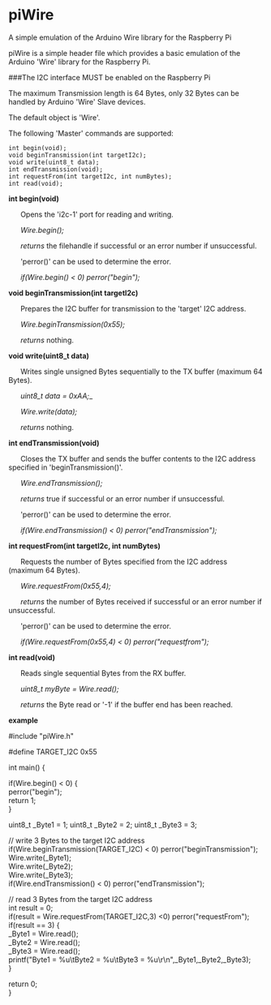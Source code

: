 # piWire
 A simple emulation of the Arduino Wire library for the Raspberry Pi

piWire is a simple header file which provides a basic emulation of the Arduino 'Wire' library for the Raspberry Pi.

###The I2C interface MUST be enabled on the Raspberry Pi

The maximum Transmission length is 64 Bytes, only 32 Bytes can be handled by Arduino 'Wire' Slave devices.

The default object is 'Wire'.

The following 'Master' commands are supported:

	int begin(void);
	void beginTransmission(int targetI2c);
	void write(uint8_t data);
	int endTransmission(void);
	int requestFrom(int targetI2c, int numBytes);
	int read(void);
	
**int begin(void)**

&nbsp;&nbsp;&nbsp;&nbsp;&nbsp;&nbsp;Opens the 'i2c-1' port for reading and writing.

&nbsp;&nbsp;&nbsp;&nbsp;&nbsp;&nbsp;*Wire.begin();*

&nbsp;&nbsp;&nbsp;&nbsp;&nbsp;&nbsp;*returns* the filehandle if successful or an error number if unsuccessful.

&nbsp;&nbsp;&nbsp;&nbsp;&nbsp;&nbsp;'perror()' can be used to determine the error.

&nbsp;&nbsp;&nbsp;&nbsp;&nbsp;&nbsp;*if(Wire.begin() < 0) perror("begin");*

**void beginTransmission(int targetI2c)**

&nbsp;&nbsp;&nbsp;&nbsp;&nbsp;&nbsp;Prepares the I2C buffer for transmission to the 'target' I2C address.

&nbsp;&nbsp;&nbsp;&nbsp;&nbsp;&nbsp;*Wire.beginTransmission(0x55);*

&nbsp;&nbsp;&nbsp;&nbsp;&nbsp;&nbsp;*returns* nothing.

**void write(uint8_t data)**

&nbsp;&nbsp;&nbsp;&nbsp;&nbsp;&nbsp;Writes single unsigned Bytes sequentially to the TX buffer (maximum 64 Bytes).

&nbsp;&nbsp;&nbsp;&nbsp;&nbsp;&nbsp;*uint8_t data = 0xAA;*_

&nbsp;&nbsp;&nbsp;&nbsp;&nbsp;&nbsp;*Wire.write(data);*

&nbsp;&nbsp;&nbsp;&nbsp;&nbsp;&nbsp;*returns* nothing.

**int endTransmission(void)**

&nbsp;&nbsp;&nbsp;&nbsp;&nbsp;&nbsp;Closes the TX buffer and sends the buffer contents to the I2C address specified in 'beginTransmission()'.

&nbsp;&nbsp;&nbsp;&nbsp;&nbsp;&nbsp;*Wire.endTransmission();*

&nbsp;&nbsp;&nbsp;&nbsp;&nbsp;&nbsp;*returns* true if successful or an error number if unsuccessful.

&nbsp;&nbsp;&nbsp;&nbsp;&nbsp;&nbsp;'perror()' can be used to determine the error.

&nbsp;&nbsp;&nbsp;&nbsp;&nbsp;&nbsp;*if(Wire.endTransmission() < 0) perror("endTransmission");*

**int requestFrom(int targetI2c, int numBytes)**

&nbsp;&nbsp;&nbsp;&nbsp;&nbsp;&nbsp;Requests the number of Bytes specified from the I2C address (maximum 64 Bytes).

&nbsp;&nbsp;&nbsp;&nbsp;&nbsp;&nbsp;*Wire.requestFrom(0x55,4);*

&nbsp;&nbsp;&nbsp;&nbsp;&nbsp;&nbsp;*returns* the number of Bytes received if successful or an error number if unsuccessful.

&nbsp;&nbsp;&nbsp;&nbsp;&nbsp;&nbsp;'perror()' can be used to determine the error.

&nbsp;&nbsp;&nbsp;&nbsp;&nbsp;&nbsp;*if(Wire.requestFrom(0x55,4) < 0) perror("requestfrom");*

**int read(void)**

&nbsp;&nbsp;&nbsp;&nbsp;&nbsp;&nbsp;Reads single sequential Bytes from the RX buffer.

&nbsp;&nbsp;&nbsp;&nbsp;&nbsp;&nbsp;*uint8_t myByte = Wire.read();*

&nbsp;&nbsp;&nbsp;&nbsp;&nbsp;&nbsp;*returns* the Byte read or '-1' if the buffer end has been reached.


**example**

\#include "piWire.h"

\#define TARGET_I2C 0x55

int main() {

if(Wire.begin() < 0) {  
perror("begin");  
return 1;  
}  

uint8_t _Byte1 = 1;
uint8_t _Byte2 = 2;
uint8_t _Byte3 = 3;

// write 3 Bytes to the target I2C address  
if(Wire.beginTransmission(TARGET_I2C) < 0) perror("beginTransmission");  
Wire.write(_Byte1);  
Wire.write(_Byte2);  
Wire.write(_Byte3);  
if(Wire.endTransmission() < 0) perror("endTransmission");  

// read 3 Bytes from the target I2C address  
int result = 0;  
if(result = Wire.requestFrom(TARGET_I2C,3) <0) perror("requestFrom");  
if(result == 3) {  
\_Byte1 = Wire.read();  
\_Byte2 = Wire.read();  
\_Byte3 = Wire.read();  
printf("Byte1 = %u\tByte2 = %u\tByte3 = %u\r\n",\_Byte1,\_Byte2,\_Byte3);  
}  

return 0;  
}
